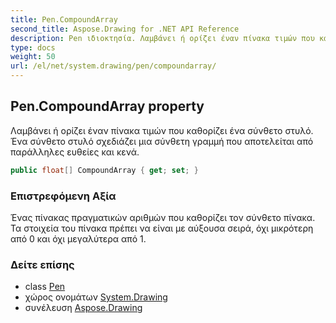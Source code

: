 ```yaml
---
title: Pen.CompoundArray
second_title: Aspose.Drawing for .NET API Reference
description: Pen ιδιοκτησία. Λαμβάνει ή ορίζει έναν πίνακα τιμών που καθορίζει ένα σύνθετο στυλό. Ένα σύνθετο στυλό σχεδιάζει μια σύνθετη γραμμή που αποτελείται από παράλληλες ευθείες και κενά.
type: docs
weight: 50
url: /el/net/system.drawing/pen/compoundarray/
---
```

## Pen.CompoundArray property

Λαμβάνει ή ορίζει έναν πίνακα τιμών που καθορίζει ένα σύνθετο στυλό. Ένα σύνθετο στυλό σχεδιάζει μια σύνθετη γραμμή που αποτελείται από παράλληλες ευθείες και κενά.

```csharp
public float[] CompoundArray { get; set; }
```

### Επιστρεφόμενη Αξία

Ένας πίνακας πραγματικών αριθμών που καθορίζει τον σύνθετο πίνακα. Τα στοιχεία του πίνακα πρέπει να είναι με αύξουσα σειρά, όχι μικρότερη από 0 και όχι μεγαλύτερα από 1.

### Δείτε επίσης

* class [Pen](../)
* χώρος ονομάτων [System.Drawing](../../pen/)
* συνέλευση [Aspose.Drawing](../../../)



